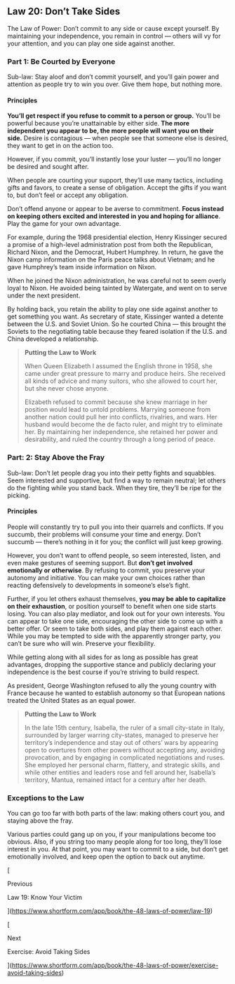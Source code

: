 ## Law 20: Don’t Take Sides

The Law of Power: Don’t commit to any side or cause except yourself. By maintaining your independence, you remain in control — others will vy for your attention, and you can play one side against another.

### Part 1: Be Courted by Everyone

Sub-law: Stay aloof and don’t commit yourself, and you’ll gain power and attention as people try to win you over. Give them hope, but nothing more.

#### Principles

**You’ll get respect if you refuse to commit to a person or group.** You’ll be powerful because you’re unattainable by either side. **The more independent you appear to be, the more people will want you on their side.** Desire is contagious — when people see that someone else is desired, they want to get in on the action too.

However, if you commit, you’ll instantly lose your luster — you’ll no longer be desired and sought after.

When people are courting your support, they’ll use many tactics, including gifts and favors, to create a sense of obligation. Accept the gifts if you want to, but don’t feel or accept any obligation.

Don’t offend anyone or appear to be averse to commitment. **Focus instead on keeping others excited and interested in you and hoping for alliance**. Play the game for your own advantage.

For example, during the 1968 presidential election, Henry Kissinger secured a promise of a high-level administration post from both the Republican, Richard Nixon, and the Democrat, Hubert Humphrey. In return, he gave the Nixon camp information on the Paris peace talks about Vietnam; and he gave Humphrey’s team inside information on Nixon.

When he joined the Nixon administration, he was careful not to seem overly loyal to Nixon. He avoided being tainted by Watergate, and went on to serve under the next president.

By holding back, you retain the ability to play one side against another to get something you want. As secretary of state, Kissinger wanted a detente between the U.S. and Soviet Union. So he courted China — this brought the Soviets to the negotiating table because they feared isolation if the U.S. and China developed a relationship.

> **Putting the Law to Work**
> 
> When Queen Elizabeth I assumed the English throne in 1958, she came under great pressure to marry and produce heirs. She received all kinds of advice and many suitors, who she allowed to court her, but she never chose anyone.
> 
> Elizabeth refused to commit because she knew marriage in her position would lead to untold problems. Marrying someone from another nation could pull her into conflicts, rivalries, and wars. Her husband would become the de facto ruler, and might try to eliminate her. By maintaining her independence, she retained her power and desirability, and ruled the country through a long period of peace.

### Part: 2: Stay Above the Fray

Sub-law: Don’t let people drag you into their petty fights and squabbles. Seem interested and supportive, but find a way to remain neutral; let others do the fighting while you stand back. When they tire, they’ll be ripe for the picking.

#### Principles

People will constantly try to pull you into their quarrels and conflicts. If you succumb, their problems will consume your time and energy. Don’t succumb — there’s nothing in it for you; the conflict will just keep growing.

However, you don’t want to offend people, so seem interested, listen, and even make gestures of seeming support. But **don’t get involved emotionally or otherwise**. By refusing to commit, you preserve your autonomy and initiative. You can make your own choices rather than reacting defensively to developments in someone’s else’s fight.

Further, if you let others exhaust themselves, **you may be able to capitalize on their exhaustion**, or position yourself to benefit when one side starts losing. You can also play mediator, and look out for your own interests. You can appear to take one side, encouraging the other side to come up with a better offer. Or seem to take both sides, and play them against each other. While you may be tempted to side with the apparently stronger party, you can’t be sure who will win. Preserve your flexibility.

While getting along with all sides for as long as possible has great advantages, dropping the supportive stance and publicly declaring your independence is the best course if you’re striving to build respect.

As president, George Washington refused to ally the young country with France because he wanted to establish autonomy so that European nations treated the United States as an equal power.

> **Putting the Law to Work**
> 
> In the late 15th century, Isabella, the ruler of a small city-state in Italy, surrounded by larger warring city-states, managed to preserve her territory’s independence and stay out of others’ wars by appearing open to overtures from other powers without accepting any, avoiding provocation, and by engaging in complicated negotiations and ruses. She employed her personal charm, flattery, and strategic skills, and while other entities and leaders rose and fell around her, Isabella’s territory, Mantua, remained intact for a century after her death.

### Exceptions to the Law

You can go too far with both parts of the law: making others court you, and staying above the fray.

Various parties could gang up on you, if your manipulations become too obvious. Also, if you string too many people along for too long, they’ll lose interest in you. At that point, you may want to commit to a side, but don’t get emotionally involved, and keep open the option to back out anytime.

[

Previous

Law 19: Know Your Victim

](https://www.shortform.com/app/book/the-48-laws-of-power/law-19)

[

Next

Exercise: Avoid Taking Sides

](https://www.shortform.com/app/book/the-48-laws-of-power/exercise-avoid-taking-sides)